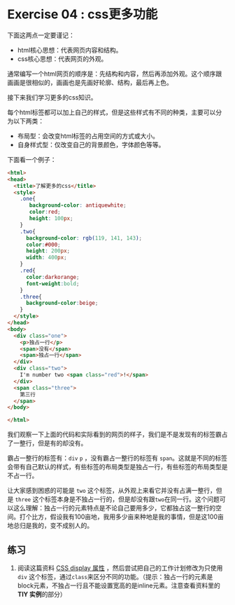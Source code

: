 # Exercise 04 : css更多功能

下面这两点一定要谨记：

* html核心思想：代表网页内容和结构。
* css核心思想：代表网页的外观。

通常编写一个html网页的顺序是：先结构和内容，然后再添加外观。这个顺序跟画画是很相似的，画画也是先画好轮廓、结构，最后再上色。

接下来我们学习更多的css知识。

每个html标签都可以加上自己的样式，但是这些样式有不同的种类，主要可以分为以下两类：

* 布局型：会改变html标签的占用空间的方式或大小。
* 自身样式型：仅改变自己的背景颜色，字体颜色等等。

下面看一个例子：

```html
<html>
<head>
  <title>了解更多的css</title>
  <style>
    .one{
       background-color: antiquewhite;
       color:red;
       height: 100px;
    }
    .two{
      background-color: rgb(119, 141, 143);
      color:#000;
      height: 200px;
      width: 400px;
    }
    .red{
      color:darkorange; 
      font-weight:bold;
    }
    .three{
      background-color:beige;
    }
  </style>
</head>
<body>
  <div class="one">
    <p>独占一行</p>
    <span>没有</span>
    <span>独占一行</span>
  </div>
  <div class="two">
    I'm number two <span class="red">!</span>
  </div>
  <span class="three">
    第三行
  </span>
</body>

</html>
```

我们观察一下上面的代码和实际看到的网页的样子，我们是不是发现有的标签霸占了一整行，但是有的却没有。

霸占一整行的标签有：`div` `p` ，没有霸占一整行的标签有 `span`。这就是不同的标签会带有自己默认的样式，有些标签的布局类型是独占一行，有些标签的布局类型是不占一行。

让大家感到困惑的可能是 `two` 这个标签，从外观上来看它并没有占满一整行，但是 `three` 这个标签本身是不独占一行的，但是却没有跟`two`在同一行。这个问题可以这么理解：独占一行的元素特点是不论自己要用多少，它都独占这一整行的空间。打个比方，假设我有100亩地，我用多少亩来种地是我的事情，但是这100亩地总归是我的，变不成别人的。

## 练习

1. 阅读这篇资料 [CSS display 属性](http://www.w3school.com.cn/cssref/pr_class_display.asp) ，然后尝试把自己的工作计划修改为只使用 `div` 这个标签，通过`class`来区分不同的功能。（提示：独占一行的元素是block元素，不独占一行且不能设置宽高的是inline元素。注意查看资料里的**TIY 实例**的部分）